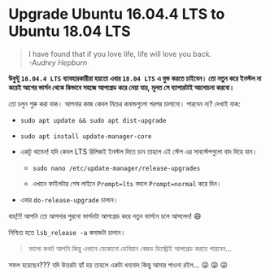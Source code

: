 # Upgrade Ubuntu 16.04.4 LTS to Ubuntu 18.04 LTS

> I have found that if you love life, life will love you back.  
> _-Audrey Hepburn_


**উবুন্টু `16.04.4 LTS` ব্যাবহারকারীরা হয়তো এবার `18.04 LTS` এ মুভ করতে চাইবেন। তো নতুন করে ইনস্টল না করেই আগের ভার্সন থেকে কিভাবে সহজে আপগ্রেড করে নেয়া যায়, মূলত সে ব্যাপারটাই আলোচনা করবো।**

তো চলুন শুরু করা যাক। আপনার কাজ কেবল নিচের কমান্ডগুলো পরপর চালানো। পারবেন না? দেখাই যাক:

  - `sudo apt update && sudo apt dist-upgrade`

  - `sudo apt install update-manager-core`

  - একটু থামেন! যদি কেবল LTS রিলিজই ইনস্টল দিতে চান তাহলে এই স্টেপ এর সাবস্টেপগুলো বাদ দিয়ে যান।

    - `sudo nano /etc/update-manager/release-upgrades`

    - এখানে ফাইলটার শেষ লাইনে ‍‍`Prompt=lts` বদলে ‍`Prompt=normal` করে দিন।

  - এবার `do-release-upgrade` চালান।

বাহ্!!! আপনি তো আপনার পুরনো ভার্সনটা আপগ্রেড করে নতুন ভার্সনে চলে আসলেন! :smile:

নিশ্চিত হতে `lsb_release -a` কমান্ডটা  চালান।

> ভালো কথা! আপনি কিন্তু এভাবে যেকোনো ডেবিয়ান বেজড ডিস্ট্রোই আপগ্রেড করতে পারবেন...

সফল হয়েছেন??? যদি উত্তরটা হ্যাঁ হয় তাহলে একটা ধন্যবাদ কিন্তু আমার পাওনা রইল... :stuck_out_tongue_winking_eye: :stuck_out_tongue_winking_eye: :stuck_out_tongue_winking_eye:


